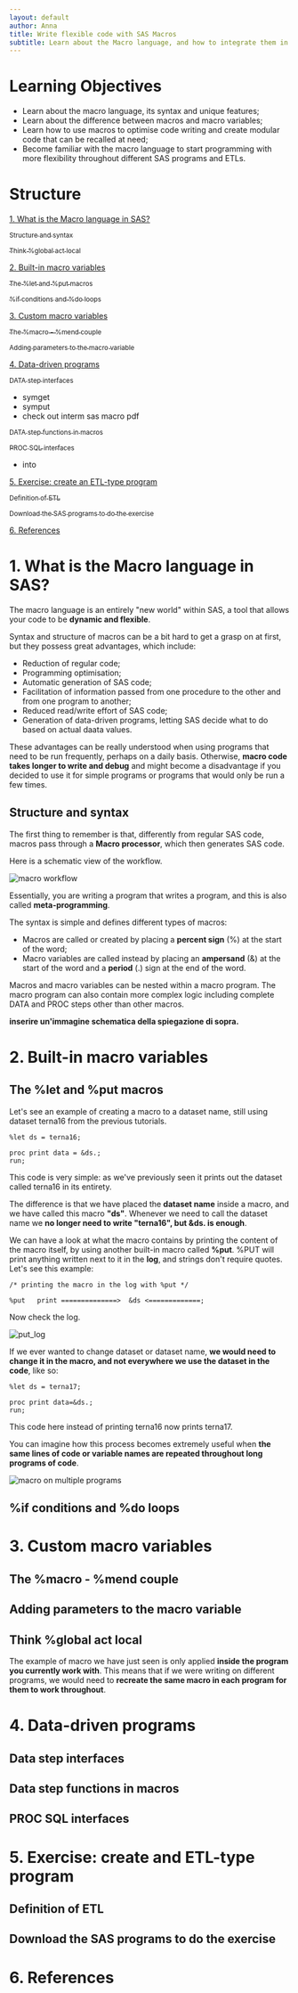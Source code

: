 ```yaml
--- 
layout: default
author: Anna
title: Write flexible code with SAS Macros
subtitle: Learn about the Macro language, and how to integrate them in your program to write flexible and modular code.
--- 
```



# Learning Objectives 

* Learn about the macro language, its syntax and unique features;
* Learn about the difference between macros and macro variables;
* Learn how to use macros to optimise code writing and create modular code that can be recalled at need;
* Become familiar with the macro language to start programming with more flexibility throughout different SAS programs and ETLs.

# Structure

<a href="#sect1">1. What is the Macro language in SAS?</a>

<a href="#subsect1"><sub>Structure and syntax</sub></a>

<a href="#subsect3"><sub>Think %global act local</sub></a>

<a href="#sect2">2. Built-in macro variables</a>

<a href="#subsect4"><sub>The %let and %put macros</sub></a>

<a href="#subsect5"><sub>%if conditions and %do loops</sub></a>

<a href="#sect3">3. Custom macro variables</a>

<a href="#subsect6"><sub>The %macro - %mend couple</sub></a>

<a href="#subsect7"><sub>Adding parameters to the macro variable</sub></a>

<a href="#sect4">4. Data-driven programs</a>

<a href="#subsect8"><sub>DATA step interfaces</sub></a>

* symget
* symput
* check out interm sas macro pdf 

<a href="#subsect9"><sub>DATA step functions in macros</sub></a>

<a href="#subsec10"><sub>PROC SQL interfaces</sub></a>

* into

<a href="#sect5">5. Exercise: create an ETL-type program</a>

<a href="#subsect11"><sub>Definition of ETL</sub></a>

<a href="#subsect12"><sub>Download the SAS programs to do the exercise</sub></a>

<a href="#sect6">6. References</a>


<a name="sect1"></a>

# 1. What is the Macro language in SAS?

The macro language is an entirely "new world" within SAS, a tool that allows your code to be **dynamic and flexible**.

Syntax and structure of macros can be a bit hard to get a grasp on at first, but they possess great advantages, which include:

* Reduction of regular code;
* Programming optimisation;
* Automatic generation of SAS code;
* Facilitation of information passed from one procedure to the other and from one program to another;
* Reduced read/write effort of SAS code;
* Generation of data-driven programs, letting SAS decide what to do based on actual daata values.

These advantages can be really understood when using programs that need to be run frequently, perhaps on a daily basis. Otherwise, **macro code takes longer to write and debug** and might become a disadvantage if you decided to use it for simple programs or programs that would only be run a few times.

<a name="subsect1"></a>

## Structure and syntax

The first thing to remember is that, differently from regular SAS code, macros pass through a **Macro processor**, which then generates SAS code. 

Here is a schematic view of the workflow. 

![macro workflow](../screenshots/07_macros/macro_workflow.png)

Essentially, you are writing a program that writes a program, and this is also called **meta-programming**.

The syntax is simple and defines different types of macros:
* Macros are called or created by placing a **percent sign** (%) at the start of the word;
* Macro variables are called instead by placing an **ampersand** (&) at the start of the word and a **period** (.) sign at the end of the word.

Macros and macro variables can be nested within a macro program. The macro program can also contain more complex logic including complete DATA and PROC steps other than other macros.

**inserire un'immagine schematica della spiegazione di sopra.**

<a name="sect2"></a>

# 2. Built-in macro variables 

<a name="subsect4"></a>

## The %let and %put macros 

Let's see an example of creating a macro to a dataset name, still using dataset terna16 from the previous tutorials. 

```
%let ds = terna16;

proc print data = &ds.;
run;
```

This code is very simple: as we've previously seen it prints out the dataset called terna16 in its entirety. 

The difference is that we have placed the **dataset name** inside a macro, and we have called this macro **"ds"**. Whenever we need to call the dataset name we **no longer need to write "terna16", but &ds. is enough**.

We can have a look at what the macro contains by printing the content of the macro itself, by using another built-in macro called **%put**. %PUT will print anything written next to it in the **log**, and strings don't require quotes. Let's see this example:

```
/* printing the macro in the log with %put */

%put   print ==============>  &ds <=============;
```

Now check the log. 

![put_log](../screenshots/07_macros/put_log.png)

If we ever wanted to change dataset or dataset name, **we would need to change it in the macro, and not everywhere we use the dataset in the code**, like so:

```
%let ds = terna17;

proc print data=&ds.;
run;
```

This code here instead of printing terna16 now prints terna17. 

You can imagine how this process becomes extremely useful when **the same lines of code or variable names are repeated throughout long programs of code**.

![macro on multiple programs](../screenshots/07_macros/macro_var_program12.png)

<a name="subsect5"></a>

## %if conditions and %do loops

<a name="sect3"></a>

# 3. Custom macro variables

<a name="subsect6"></a>

## The %macro - %mend couple

<a name="subsect7"></a>

## Adding parameters to the macro variable 

<a name="subsect3"></a>

## Think %global act local 

The example of macro we have just seen is only applied **inside the program you currently work with**. This means that if we were writing on different programs, we would need to **recreate the same macro in each program for them to work throughout**. 

<a name="sect4"></a>

# 4. Data-driven programs

<a name="subsect8"></a>

## Data step interfaces

<a name="subsect9"></a>

## Data step functions in macros

<a name="subsect10"></a>

## PROC SQL interfaces

<a name="sect5"></a>

# 5. Exercise: create and ETL-type program

<a name="subsect11"></a>

## Definition of ETL 

<a name="subsect12"></a>

## Download the SAS programs to do the exercise

<a name="sect6"></a>

# 6. References